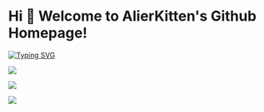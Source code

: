 # Hi 🎉 Welcome to AlierKitten's Github Homepage!

[![Typing SVG](https://readme-typing-svg.demolab.com?font=Roboto&size=25&pause=1000&color=F495B0&center=true&vCenter=true&height=30&lines=%E7%AB%B9%E5%BD%B1%E5%92%8C%E8%AF%97%E7%98%A6%EF%BC%8C%E6%A2%85%E8%8A%B1%E5%85%A5%E6%A2%A6%E9%A6%99%E3%80%82;%E5%8F%AF%E6%80%9C%E4%BB%8A%E5%A4%9C%E6%9C%88%EF%BC%8C%E4%B8%8D%E8%82%AF%E4%B8%8B%E8%A5%BF%E5%8E%A2%E3%80%82)](https://git.io/typing-svg)

[<img src="https://img.shields.io/badge/%E4%B8%BB%E9%A1%B5-bilibili-ff69b4"/>](https://space.bilibili.com/233555220)

![](https://stats.justsong.cn/api/bilibili/?id=233555220&theme=dark)

![](https://github-readme-stats.vercel.app/api/top-langs/?username=AlierKitten&theme=dark&layout=compact)

